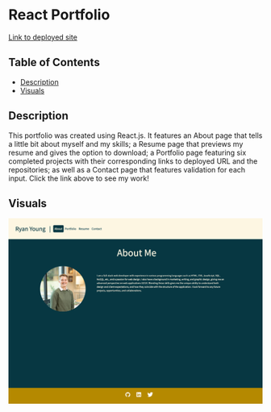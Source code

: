 # React Portfolio

[Link to deployed site](https://ryan-young17.github.io/my-portfolio-react/)

## Table of Contents
- [Description](#Description)
- [Visuals](#Visuals)

## Description

This portfolio was created using React.js. It features an About page that tells a little bit about myself and my skills; a Resume page that previews my resume and gives the option to download; a Portfolio page featuring six completed projects with their corresponding links to deployed URL and the repositories; as well as a Contact page that features validation for each input. Click the link above to see my work!

## Visuals

![Screenshot of live site](./public/pagePreview.png)